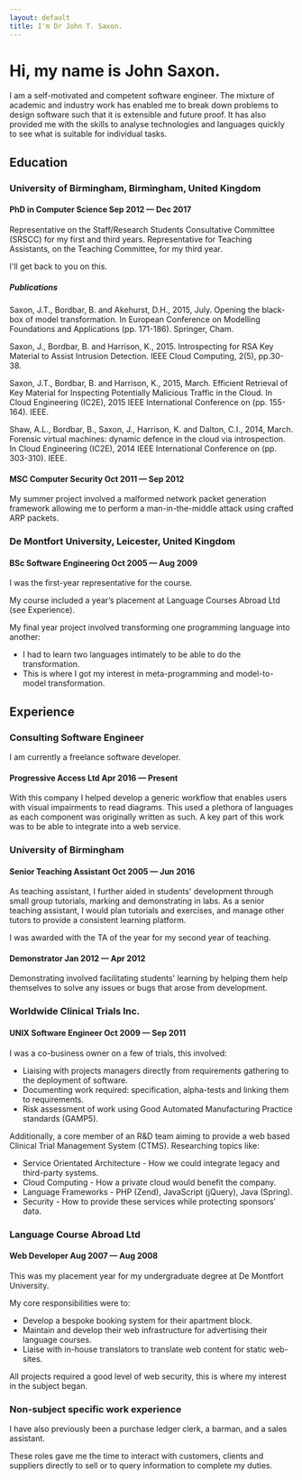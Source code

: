 ```yaml
---
layout: default
title: I'm Dr John T. Saxon.
---
```

# Hi, my name is John Saxon.

I am a self-motivated and competent software engineer. The mixture of academic and industry work has enabled me to break down problems to design software such that it is extensible and future proof. It has also provided me with the skills to analyse technologies and languages quickly to see what is suitable for individual tasks.

## Education

### University of Birmingham, Birmingham, United Kingdom

#### PhD in Computer Science <span class="date">Sep 2012 &mdash; Dec 2017</span>

Representative on the Staff/Research Students Consultative Committee (SRSCC) for my first and third years. Representative for Teaching Assistants, on the Teaching Committee, for my third year.

I'll get back to you on this.

##### Publications

Saxon, J.T., Bordbar, B. and Akehurst, D.H., 2015, July. Opening the black-box of model transformation. In European Conference on Modelling Foundations and Applications (pp. 171-186). Springer, Cham.

Saxon, J., Bordbar, B. and Harrison, K., 2015. Introspecting for RSA Key Material to Assist Intrusion Detection. IEEE Cloud Computing, 2(5), pp.30-38.

Saxon, J.T., Bordbar, B. and Harrison, K., 2015, March. Efficient Retrieval of Key Material for Inspecting Potentially Malicious Traffic in the Cloud. In Cloud Engineering (IC2E), 2015 IEEE International Conference on (pp. 155-164). IEEE.

Shaw, A.L., Bordbar, B., Saxon, J., Harrison, K. and Dalton, C.I., 2014, March. Forensic virtual machines: dynamic defence in the cloud via introspection. In Cloud Engineering (IC2E), 2014 IEEE International Conference on (pp. 303-310). IEEE.

#### MSC Computer Security <span class="date">Oct 2011 &mdash; Sep 2012</span>

My summer project involved a malformed network packet generation framework allowing me to perform a man-in-the-middle attack using crafted ARP packets.

### De Montfort University, Leicester, United Kingdom

#### BSc Software Engineering <span class="date">Oct 2005 &mdash; Aug 2009</span>

I was the first-year representative for the course.

My course included a year’s placement at Language Courses Abroad Ltd (see Experience).

My final year project involved transforming one programming language into another:

  * I had to learn two languages intimately to be able to do the transformation.
  * This is where I got my interest in meta-programming and model-to-model transformation.

## Experience

### Consulting Software Engineer

I am currently a freelance software developer.

#### Progressive Access Ltd <span class="date">Apr 2016 &mdash; Present</span>

With this company I helped develop a generic workflow that enables users with visual impairments to read diagrams.
This used a plethora of languages as each component was originally written as such. A key part of this work was to be able to integrate into a web service.

### University of Birmingham

#### Senior Teaching Assistant <span class="date">Oct 2005 &mdash; Jun 2016</span>

As teaching assistant, I further aided in students' development through small group tutorials, marking and demonstrating in labs. As a senior teaching assistant, I would plan tutorials and exercises, and manage other tutors to provide a consistent learning platform.

I was awarded with the TA of the year for my second year of teaching.

#### Demonstrator <span class="date">Jan 2012 &mdash; Apr 2012</span>

Demonstrating involved facilitating students' learning by helping them help themselves to solve any issues or bugs that arose from development.

### Worldwide Clinical Trials Inc.

<h4>UNIX Software Engineer <span class="date">Oct 2009 &mdash; Sep 2011</span></h4>

I was a co-business owner on a few of trials, this involved:

  * Liaising with projects managers directly from requirements gathering to the deployment of software.
  * Documenting work required: specification, alpha-tests and linking them to requirements.
  * Risk assessment of work using Good Automated Manufacturing Practice standards (GAMP5).

Additionally, a core member of an R&D team aiming to provide a web based Clinical Trial Management System (CTMS). Researching topics like:

  * Service Orientated Architecture - How we could integrate legacy and third-party systems. 
  * Cloud Computing - How a private cloud would benefit the company.
  * Language Frameworks - PHP (Zend), JavaScript (jQuery), Java (Spring).
  * Security - How to provide these services while protecting sponsors’ data.

### Language Course Abroad Ltd

#### Web Developer <span class="date">Aug 2007 &mdash; Aug 2008</span>

This was my placement year for my undergraduate degree at De Montfort University.

My core responsibilities were to:

  * Develop a bespoke booking system for their apartment block.
  * Maintain and develop their web infrastructure for advertising their language courses.
  * Liaise with in-house translators to translate web content for static web-sites.

All projects required a good level of web security, this is where my interest in the subject began.

### Non-subject specific work experience

I have also previously been a purchase ledger clerk, a barman, and a sales assistant.

These roles gave me the time to interact with customers, clients and suppliers directly to sell or to query information to complete my duties.
